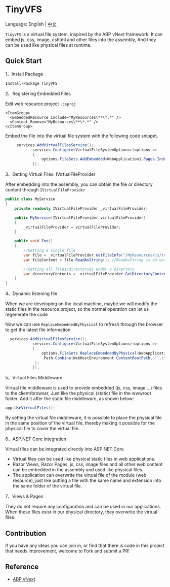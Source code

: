 # TinyVFS

Language: English | [中文](README.zh-cn.md)

`TinyVFS` is a virtual file system, inspired by the ABP vNext framework. It can embed js, css, image, cshtml and other files into the assembly,
And they can be used like physical files at runtime.

## Quick Start

1、Install Package

```
Install-Package TinyVFS
```

2、Registering Embedded Files

Edit web resource project `.csproj`
```
<ItemGroup>
  <EmbeddedResource Include="MyResources\**\*.*" />
  <Content Remove="MyResources\**\*.*" />
</ItemGroup>
```

Embed the file into the virtual file system with the following code snippet.

```csharp
     services.AddVirtualFilesService();
            services.Configure<VirtualFileSystemOptions>(options =>
            {
                options.FileSets.AddEmbedded<WebApplication1.Pages.IndexModel>("WebResources");
            });
```



3、Getting Virtual Files: IVirtualFileProvider

After embedding into the assembly, you can obtain the file or directory content through `IVirtualFileProvider`

```csharp
public class MyService
{
    private readonly IVirtualFileProvider _virtualFileProvider;

    public MyService(IVirtualFileProvider virtualFileProvider)
    {
        _virtualFileProvider = virtualFileProvider;
    }

    public void Foo()
    {
        //Getting a single file
        var file = _virtualFileProvider.GetFileInfo("/MyResources/js/test.js");
        var fileContent = file.ReadAsString(); //ReadAsString is an extension method of ABP

        //Getting all files/directories under a directory
        var directoryContents = _virtualFileProvider.GetDirectoryContents("/MyResources/js");
    }
}
```

4、Dynamic listening file

When we are developing on the local machine, maybe we will modify the static files in the resource project, so the normal operation can let us regenerate the code

Now we can use `ReplaceEmbeddedByPhysical` to refresh through the browser to get the latest file information

```csharp
  services.AddVirtualFilesService();
            services.Configure<VirtualFileSystemOptions>(options =>
            {
                options.FileSets.ReplaceEmbeddedByPhysical<WebApplication1.Pages.IndexModel>(
                 Path.Combine(WebHostEnvironment.ContentRootPath, "..\\WebResources")
             );
            });

```

5、Virtual Files Middleware


Virtual file middleware is used to provide embedded (js, css, image ...) files to the client/browser,
Just like the physical (static) file in the wwwroot folder. Add it after the static file middleware, as shown below:

```csharp
app.UseVirtualFiles();
```


By setting the virtual file middleware, it is possible to place the physical file in the same position of the virtual file, thereby making it possible for the physical file to cover the virtual file.

6、ASP.NET Core Integration


Virtual files can be integrated directly into ASP.NET Core


-  Virtual files can be used like physical static files in web applications.
-  Razor Views, Razor Pages, js, css, image files and all other web content can be embedded in the assembly and used like physical files.
-  The application can overwrite the virtual file of the module (web resource), just like putting a file with the same name and extension into the same folder of the virtual file.

7、Views & Pages


They do not require any configuration and can be used in our applications. When these files exist in our physical directory, they overwrite the virtual files.

## Contribution

If you have any ideas you can join in, or find that there is code in this project that needs improvement, welcome to Fork and submit a PR!


## Reference

- [ABP vNext](https://github.com/abpframework/abp)
